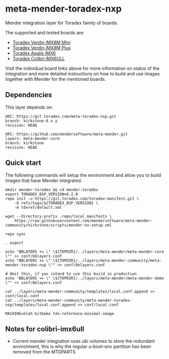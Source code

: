 # meta-mender-toradex-nxp

Mender integration layer for Toradex family of boards.

The supported and tested boards are:
- [Toradex Verdin iMX8M Mini](https://hub.mender.io/t/toradex-verdin-imx8m-mini/2908)
- [Toradex Verdin iMX8M Plus](https://hub.mender.io/t/toradex-verdin-imx8m-plus/5026)
- [Toradex Apalis iMX6](https://hub.mender.io/t/toradex-nxp-i-mx-6-computer-on-module-apalis-imx6/2331)
- [Toradex Colibri iMX6ULL](https://hub.mender.io/t/toradex-colibri-i-mx6ull/4102)

Visit the individual board links above for more information on status of the
integration and more detailed instructions on how to build and use images
together with Mender for the mentioned boards.

## Dependencies

This layer depends on:

```
URI: https://git.toradex.com/meta-toradex-nxp.git
branch: kirkstone-6.x.y
revision: HEAD
```

```
URI: https://github.com/mendersoftware/meta-mender.git
layers: meta-mender-core
branch: kirkstone
revision: HEAD
```

## Quick start

The following commands will setup the environment and allow you to build images
that have Mender integrated.


```
mkdir mender-toradex && cd mender-toradex
export TORADEX_BSP_VERSION=6.2.0
repo init -u https://git.toradex.com/toradex-manifest.git \
    -b refs/tags/${TORADEX_BSP_VERSION} \
    -m tdxref/default.xml

wget --directory-prefix .repo/local_manifests \
    https://raw.githubusercontent.com/mendersoftware/meta-mender-community/kirkstone/scripts/mender-no-setup.xml

repo sync

. export

echo "BBLAYERS += \" \${TOPDIR}/../layers/meta-mender/meta-mender-core \"" >> conf/bblayers.conf
echo "BBLAYERS += \" \${TOPDIR}/../layers/meta-mender-community/meta-mender-toradex-nxp \"" >> conf/bblayers.conf

# Omit this, if you intend to use this build in production
echo "BBLAYERS += \" \${TOPDIR}/../layers/meta-mender/meta-mender-demo \"" >> conf/bblayers.conf

cat ../layers/meta-mender-community/templates/local.conf.append >> conf/local.conf
cat ../layers/meta-mender-community/meta-mender-toradex-nxp/templates/local.conf.append >> conf/local.conf

MACHINE=blah bitbake tdx-reference-minimal-image
```

## Notes for colibri-imx6ull
- Current mender integration uses ubi volumes to store the redundant environment, this is why the regular u-boot-env partition has been removed from the MTDPARTS


